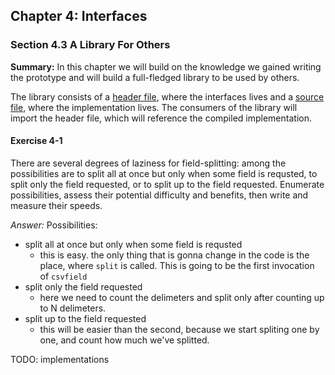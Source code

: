 ## Chapter 4: Interfaces

### Section 4.3 A Library For Others
**Summary:** In this chapter we will build on the knowledge we gained writing the prototype and will build a full-fledged
library to be used by others.

The library consists of a [header file](csv.h), where the interfaces lives
and a [source file](csv.c), where the implementation lives. The consumers of the library will import the header file,
which will reference the compiled implementation.

#### Exercise 4-1
There are several degrees of laziness for field-splitting: among the possibilities are to split all
at once but only when some field is requsted, to split only the field requested, or to split up to
the field requested. Enumerate possibilities, assess their potential difficulty and benefits,
then write and measure their speeds.

*Answer:* Possibilities:
- split all at once but only when some field is requsted 
    - this is easy. the only thing that is gonna change in the code is the place, where `split` is called.
    This is going to be the first invocation of `csvfield`
- split only the field requested
    - here we need to count the delimeters and split only after counting up to N delimeters. 
- split up to the field requested
    - this will be easier than the second, because we start spliting one by one, and count how much we've splitted.

TODO: implementations
